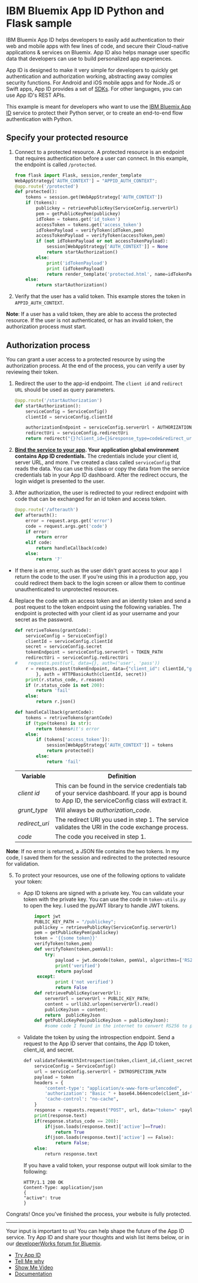 # IBM Bluemix App ID Python and Flask sample
IBM Bluemix App ID helps developers to easily add authentication to their web and mobile apps with few lines of code, and secure their Cloud-native applications & services on Bluemix. App ID also helps manage user specific data that developers can use to build personalized app experiences. 

App ID is designed to make it very simple for developers to quickly get authentication and authorization working, abstracting away complex security functions. For Android and iOS mobile apps and for Node.JS or Swift apps, App ID provides a set of [SDKs](https://github.com/ibm-cloud-security). For other languages, you can use App ID's REST APIs.

This example is meant for developers who want to use the [IBM Bluemix App ID](https://console.ng.bluemix.net/docs/services/appid/index.html) service to protect their Python server, or to create an end-to-end flow authentication with Python.

## Specify your protected resource

1. Connect to a protected resource. A protected resource is an endpoint that requires authentication before a user can connect. In this example, the endpoint is called `/protected`.

    ```python
    from flask import Flask, session,render_template
    WebAppStrategy['AUTH_CONTEXT'] = "APPID_AUTH_CONTEXT";
    @app.route('/protected')
    def protected():
        tokens = session.get(WebAppStrategy['AUTH_CONTEXT'])
        if (tokens):
            publickey = retrievePublicKey(ServiceConfig.serverUrl)
            pem = getPublicKeyPem(publickey)
            idToken = tokens.get('id_token')
            accessToken = tokens.get('access_token')
            idTokenPayload = verifyToken(idToken,pem)
            accessTokenPayload = verifyToken(accessToken,pem)
            if (not idTokenPayload or not accessTokenPayload):
                session[WebAppStrategy['AUTH_CONTEXT']] = None
                return startAuthorization()
            else:
                print('idTokenPayload')
                print (idTokenPayload)
                return render_template('protected.html', name=idTokenPayload.get('name'),picture=idTokenPayload.get('picture'))
        else:
            return startAuthorization()
    ```

2. Verify that the user has a valid token. This example stores the token in `APPID_AUTH_CONTEXT`.

  **Note**: If a user has a valid token, they are able to access the protected resource. If the user is not authenticated, or has an invalid token, the authorization process must start.


## Authorization process

You can grant a user access to a protected resource by using the authorization process. At the end of the process, you can verify a user by reviewing their token.


1. Redirect the user to the app-id endpoint. The `client id` and `redirect URL` should be used as query parameters.

    ```python
    @app.route('/startAuthorization')
    def startAuthorization():
        serviceConfig = ServiceConfig()
        clientId = serviceConfig.clientId

        authorizationEndpoint = serviceConfig.serverUrl + AUTHORIZATION_PATH
        redirectUri = serviceConfig.redirectUri
        return redirect("{}?client_id={}&response_type=code&redirect_uri={}&scope=appid_default".format(authorizationEndpoint,clientId,redirectUri))
    ```

2. **[Bind the service to your app](https://console.bluemix.net/docs/services/reqnsi.html#add_service). Your application global environment contains App ID credentials.** The credentials include your client id, server URL, and more. I've created a class called `serviceConfig` that reads the data. You can use this class or copy the data from the service credentials tab in your App ID dashboard. After the redirect occurs, the login widget is presented to the user.

3. After authorization, the user is redirected to your redirect endpoint with code that can be exchanged for an id token and access token.

    ```python
    @app.route('/afterauth')
    def afterauth():
        error = request.args.get('error')
        code = request.args.get('code')
        if error:
            return error
        elif code:
            return handleCallback(code)
        else:
            return '?'
    ```
  * If there is an error, such as the user didn't grant access to your app I return the code to the user. If you're using this in a production app, you could redirect them back to the login screen or allow them to continue unauthenticated to unprotected resources.

4. Replace the code with an access token and an identity token and send a post request to the token endpoint using the following variables. The endpoint is protected with your client id as your username and your secret as the password.

    ```python
    def retriveTokens(grantCode):
        serviceConfig = ServiceConfig()
        clientId = serviceConfig.clientId
        secret = serviceConfig.secret
        tokenEndpoint = serviceConfig.serverUrl + TOKEN_PATH
        redirectUri = serviceConfig.redirectUri
    #    requests.post(url, data={}, auth=('user', 'pass'))
        r = requests.post(tokenEndpoint, data={"client_id": clientId,"grant_type": "authorization_code","redirect_uri": redirectUri,"code": grantCode
    		}, auth = HTTPBasicAuth(clientId, secret))
        print(r.status_code, r.reason)
        if (r.status_code is not 200):
            return 'fail'
        else:
            return r.json()

    def handleCallback(grantCode):
        tokens = retriveTokens(grantCode)
        if (type(tokens) is str):
            return tokens#it's error
        else:
            if (tokens['access_token']):
                session[WebAppStrategy['AUTH_CONTEXT']] = tokens
                return protected()
            else:
                return 'fail'
    ```

    <table>
    <tr>
      <th> Variable </th>
      <th> Definition </th>
    </tr>
    <tr>
      <td> <i> client id </i> </td>
      <td> This can be found in the service credentials tab of your service dashboard. If your app is bound to App ID, the serviceConfig class will extract it. </td>
    </tr>
    <tr>
      <td> <i> grunt_type </i> </td>
      <td> Will always be <i>authorization_code</i>. </td>
    </tr>
    <tr>
      <td> <i> redirect_uri </i> </td>
      <td> The redirect URI you used in step 1. The service validates the URI in the code exchange process. </td>
    </tr>
    <tr>
      <td> <i> code </i> </td>
      <td> The code you received in step 1. </td>
    </tr>
    </table>

  **Note**: If no error is returned, a JSON file contains the two tokens. In my code, I saved them for the session and redirected to the protected resource for validation.

5. To protect your resources, use one of the following options to validate your token:

    * App ID tokens are signed with a private key. You can validate your token with the private key. You can use the code in `token-utils.py` to open the key. I used the pyJWT library to handle JWT tokens.

        ```python
            import jwt
            PUBLIC_KEY_PATH = "/publickey";
            publickey = retrievePublicKey(ServiceConfig.serverUrl)
            pem = getPublicKeyPem(publickey)
            token = '{{some token}}'
            verifyToken(token,pem)
            def verifyToken(token,pemVal):
                try:
                    payload = jwt.decode(token, pemVal, algorithms=['RS256'], options={'verify_aud':False})
                    print('verified')
                    return payload
             except:
                    print ('not verified')
                    return False
            def retrievePublicKey(serverUrl):
                serverUrl = serverUrl + PUBLIC_KEY_PATH;
                content = urllib2.urlopen(serverUrl).read()
                publicKeyJson = content;
                return  publicKeyJson
            def getPublicKeyPem(publicKeyJson = publicKeyJson):
                #some code I found in the internet to convert RS256 to pem
        ```

    * Validate the token by using the introspection endpoint. Send a request to the App ID server that contains, the App ID token, client_id, and secret.
        
        ```python
        def validateTokenWithIntrospection(token,client_id,client_secret):
            serviceConfig = ServiceConfig()
            url = serviceConfig.serverUrl + INTROSPECTION_PATH
            payload = token
            headers = {
                'content-type': "application/x-www-form-urlencoded",
                'authorization': "Basic " + base64.b64encode(client_id+':'+client_secret),
                'cache-control': "no-cache",
            }
            response = requests.request("POST", url, data="token=" +payload, headers=headers)
            print(response.text)
            if(response.status_code == 200):
                if(json.loads(response.text)['active']==True):
                    return True
                if(json.loads(response.text)['active'] == False):
                    return False; 
            else:
                return response.text
        ```      

        If you have a valid token, your response output will look similar to the following:
        
        ```
        HTTP/1.1 200 OK
        Content-Type: application/json
        { 
        "active": true
        }
        ```

Congrats! Once you've finished the process, your website is fully protected.

-----------------------------------------------------

Your input is important to us! You can help shape the future of the App ID service. Try App ID and share your thoughts and wish list items below, or in our [developerWorks forum for Bluemix](https://developer.ibm.com/answers/smartspace/bluemix/).

* [Try App ID](https://console.ng.bluemix.net/catalog/services/app-id)
* [Tell Me why](https://youtu.be/cTn7l_J3tPg)
* [Show Me Video](https://ibm.box.com/s/9y5o61ujl15pqyuin7y6jku1ii72d696)
* [Documentation](https://console.ng.bluemix.net/docs/services/appid/index.html)
